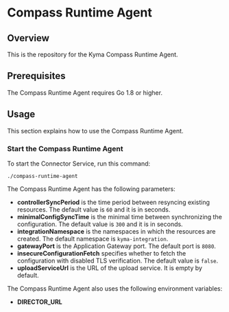 # Compass Runtime Agent

## Overview

This is the repository for the Kyma Compass Runtime Agent.

## Prerequisites

The Compass Runtime Agent requires Go 1.8 or higher.

## Usage

This section explains how to use the Compass Runtime Agent.

### Start the Compass Runtime Agent
To start the Connector Service, run this command:

```
./compass-runtime-agent
```

The Compass Runtime Agent has the following parameters:
- **controllerSyncPeriod** is the time period between resyncing existing resources. The default value is `60` and it is in seconds.
- **minimalConfigSyncTime** is the minimal time between synchronizing the configuration. The default value is `300` and it is in seconds. 
- **integrationNamespace** is the namespaces in which the resources are created. The default namespace is `kyma-integration`.
- **gatewayPort** is the Application Gateway port. The default port is `8080`.
- **insecureConfigurationFetch** specifies whether to fetch the configuration with disabled TLS verification. The default value is `false`.
- **uploadServiceUrl** is the URL of the upload service. It is empty by default.

The Compass Runtime Agent also uses the following environment variables:
- **DIRECTOR_URL**